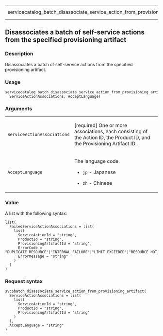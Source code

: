 <table style="width: 100%;">
<tbody>
<tr class="odd">
<td>servicecatalog_batch_disassociate_service_action_from_provisioning_artifact</td>
<td style="text-align: right;">R Documentation</td>
</tr>
</tbody>
</table>

## Disassociates a batch of self-service actions from the specified provisioning artifact

### Description

Disassociates a batch of self-service actions from the specified
provisioning artifact.

### Usage

    servicecatalog_batch_disassociate_service_action_from_provisioning_artifact(
      ServiceActionAssociations, AcceptLanguage)

### Arguments

<table>
<colgroup>
<col style="width: 35%" />
<col style="width: 65%" />
</colgroup>
<tbody>
<tr class="odd">
<td><code
id="servicecatalog_batch_disassociate_service_action_from_provisioning_artifact_:_ServiceActionAssociations">ServiceActionAssociations</code></td>
<td><p>[required] One or more associations, each consisting of the
Action ID, the Product ID, and the Provisioning Artifact ID.</p></td>
</tr>
<tr class="even">
<td><code
id="servicecatalog_batch_disassociate_service_action_from_provisioning_artifact_:_AcceptLanguage">AcceptLanguage</code></td>
<td><p>The language code.</p>
<ul>
<li><p><code>jp</code> - Japanese</p></li>
<li><p><code>zh</code> - Chinese</p></li>
</ul></td>
</tr>
</tbody>
</table>

### Value

A list with the following syntax:

    list(
      FailedServiceActionAssociations = list(
        list(
          ServiceActionId = "string",
          ProductId = "string",
          ProvisioningArtifactId = "string",
          ErrorCode = "DUPLICATE_RESOURCE"|"INTERNAL_FAILURE"|"LIMIT_EXCEEDED"|"RESOURCE_NOT_FOUND"|"THROTTLING"|"INVALID_PARAMETER",
          ErrorMessage = "string"
        )
      )
    )

### Request syntax

    svc$batch_disassociate_service_action_from_provisioning_artifact(
      ServiceActionAssociations = list(
        list(
          ServiceActionId = "string",
          ProductId = "string",
          ProvisioningArtifactId = "string"
        )
      ),
      AcceptLanguage = "string"
    )
